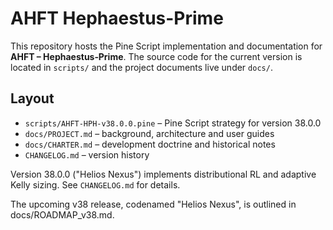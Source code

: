 # AHFT Hephaestus-Prime

This repository hosts the Pine Script implementation and documentation for
**AHFT – Hephaestus‑Prime**. The source code for the current version is located
in `scripts/` and the project documents live under `docs/`.

## Layout

- `scripts/AHFT-HPH-v38.0.0.pine` – Pine Script strategy for version 38.0.0
- `docs/PROJECT.md` – background, architecture and user guides
- `docs/CHARTER.md` – development doctrine and historical notes
- `CHANGELOG.md` – version history


Version 38.0.0 ("Helios Nexus") implements distributional RL and adaptive Kelly sizing. See `CHANGELOG.md` for details.

The upcoming v38 release, codenamed "Helios Nexus", is outlined in docs/ROADMAP_v38.md.

